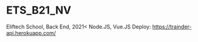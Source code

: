 # ETS_B21_NV
Eliftech School, Back End, 2021&lt; Node.JS, Vue.JS 
Deploy: https://trainder-api.herokuapp.com/
